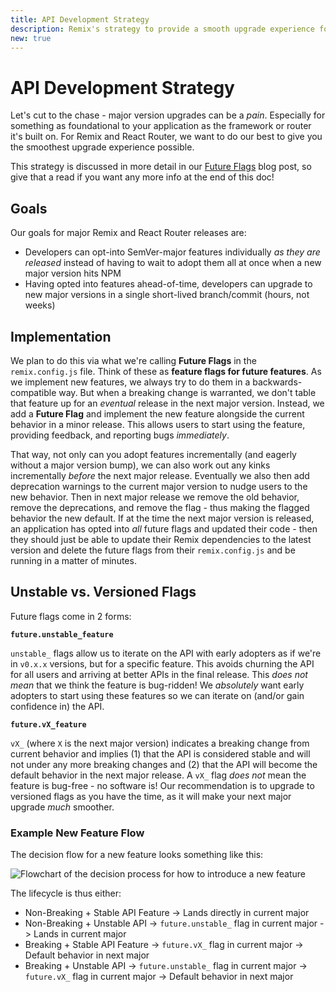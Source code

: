 ```yaml
---
title: API Development Strategy
description: Remix's strategy to provide a smooth upgrade experience for application developers
new: true
---
```


# API Development Strategy

Let's cut to the chase - major version upgrades can be a _pain_. Especially for something as foundational to your application as the framework or router it's built on. For Remix and React Router, we want to do our best to give you the smoothest upgrade experience possible.

<docs-info>This strategy is discussed in more detail in our [Future Flags][future-flags-blog-post] blog post, so give that a read if you want any more info at the end of this doc!</docs-info>

## Goals

Our goals for major Remix and React Router releases are:

- Developers can opt-into SemVer-major features individually _as they are released_ instead of having to wait to adopt them all at once when a new major version hits NPM
- Having opted into features ahead-of-time, developers can upgrade to new major versions in a single short-lived branch/commit (hours, not weeks)

## Implementation

We plan to do this via what we're calling **Future Flags** in the `remix.config.js` file. Think of these as **feature flags for future features**. As we implement new features, we always try to do them in a backwards-compatible way. But when a breaking change is warranted, we don't table that feature up for an _eventual_ release in the next major version. Instead, we add a **Future Flag** and implement the new feature alongside the current behavior in a minor release. This allows users to start using the feature, providing feedback, and reporting bugs _immediately_.

That way, not only can you adopt features incrementally (and eagerly without a major version bump), we can also work out any kinks incrementally _before_ the next major release. Eventually we also then add deprecation warnings to the current major version to nudge users to the new behavior. Then in next major release we remove the old behavior, remove the deprecations, and remove the flag - thus making the flagged behavior the new default. If at the time the next major version is released, an application has opted into _all_ future flags and updated their code - then they should just be able to update their Remix dependencies to the latest version and delete the future flags from their `remix.config.js` and be running in a matter of minutes.

## Unstable vs. Versioned Flags

Future flags come in 2 forms:

**`future.unstable_feature`**

`unstable_` flags allow us to iterate on the API with early adopters as if we're in `v0.x.x` versions, but for a specific feature. This avoids churning the API for all users and arriving at better APIs in the final release. This _does not mean_ that we think the feature is bug-ridden! We _absolutely_ want early adopters to start using these features so we can iterate on (and/or gain confidence in) the API.

**`future.vX_feature`**

`vX_` (where `X` is the next major version) indicates a breaking change from current behavior and implies (1) that the API is considered stable and will not under any more breaking changes and (2) that the API will become the default behavior in the next major release. A `vX_` flag _does not_ mean the feature is bug-free - no software is! Our recommendation is to upgrade to versioned flags as you have the time, as it will make your next major upgrade _much_ smoother.

### Example New Feature Flow

The decision flow for a new feature looks something like this:

![Flowchart of the decision process for how to introduce a new feature][feature-flowchart]

The lifecycle is thus either:

- Non-Breaking + Stable API Feature -> Lands directly in current major
- Non-Breaking + Unstable API -> `future.unstable_` flag in current major -> Lands in current major
- Breaking + Stable API Feature -> `future.vX_` flag in current major -> Default behavior in next major
- Breaking + Unstable API -> `future.unstable_` flag in current major -> `future.vX_` flag in current major -> Default behavior in next major

[future-flags-blog-post]: https://remix.run/blog/future-flags
[feature-flowchart]: /docs-images/feature-flowchart.png
